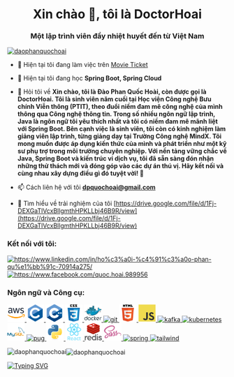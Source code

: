 <h1 align="center">Xin chào 👋, tôi là DoctorHoai</h1>
<h3 align="center">Một lập trình viên đầy nhiệt huyết đến từ Việt Nam</h3>

<p align="left"> <a href="https://github.com/ryo-ma/github-profile-trophy"><img src="https://github-profile-trophy.vercel.app/?username=daophanquochoai" alt="daophanquochoai" /></a> </p>

- 🔭 Hiện tại tôi đang làm việc trên [Movie Ticket](https://github.com/daophanquochoai/daophanquochoai)

- 🌱 Hiện tại tôi đang học **Spring Boot, Spring Cloud**

- 💬 Hỏi tôi về **Xin chào, tôi là Đào Phan Quốc Hoài, còn được gọi là DoctorHoai. Tôi là sinh viên năm cuối tại Học viện Công nghệ Bưu chính Viễn thông (PTIT), theo đuổi niềm đam mê công nghệ của mình thông qua Công nghệ thông tin. Trong số nhiều ngôn ngữ lập trình, Java là ngôn ngữ tôi yêu thích nhất và tôi có niềm đam mê mãnh liệt với Spring Boot. Bên cạnh việc là sinh viên, tôi còn có kinh nghiệm làm giảng viên lập trình, từng giảng dạy tại Trường Công nghệ MindX. Tôi mong muốn được áp dụng kiến ​​thức của mình và phát triển như một kỹ sư phụ trợ trong môi trường chuyên nghiệp. Với nền tảng vững chắc về Java, Spring Boot và kiến ​​trúc vi dịch vụ, tôi đã sẵn sàng đón nhận những thử thách mới và đóng góp vào các dự án thú vị. Hãy kết nối và cùng nhau xây dựng điều gì đó tuyệt vời! 🚀**

- 📫 Cách liên hệ với tôi **dpquochoai@gmail.com**

- 📄 Tìm hiểu về trải nghiệm của tôi [https://drive.google.com/file/d/1Fj-DEXGaTlVcxBllgmthHPKLLbj46B9R/view](https://drive.google.com/file/d/1Fj-DEXGaTlVcxBllgmthHPKLLbj46B9R/view)

<h3 align="left">Kết nối với tôi:</h3>
<p align="left">
<a href="https://linkedin.com/in/https://www.linkedin.com/in/ho%c3%a0i-%c4%91%c3%a0o-phan-qu%e1%bb%91c-70914a275/" target="blank"><img align="center" src="https://raw.githubusercontent.com/rahuldkjain/github-profile-readme-generator/master/src/images/icons/Social/linked-in-alt.svg" alt="https://www.linkedin.com/in/ho%c3%a0i-%c4%91%c3%a0o-phan-qu%e1%bb%91c-70914a275/" height="30" width="40" /></a>
<a href="https://fb.com/https://www.facebook.com/quoc.hoai.989956" target="blank"><img align="center" src="https://raw.githubusercontent.com/rahuldkjain/github-profile-readme-generator/master/src/images/icons/Social/facebook.svg" alt="https://www.facebook.com/quoc.hoai.989956" height="30" width="40" /></a>
</p>

<h3 align="left">Ngôn ngữ và Công cụ:</h3>
<p align="left"> <a href="https://aws.amazon.com" target="_blank" rel="noreferrer"> <img src="https://raw.githubusercontent.com/devicons/devicon/master/icons/amazonwebservices/amazonwebservices-original-wordmark.svg" alt="aws" width="40" height="40"/> </a> <a href="https://www.cprogramming.com/" target="_blank" rel="noreferrer"> <img src="https://raw.githubusercontent.com/devicons/devicon/master/icons/c/c-original.svg" alt="c" width="40" height="40"/> </a> <a href="https://www.w3schools.com/cpp/" target="_blank" rel="noreferrer"> <img src="https://raw.githubusercontent.com/devicons/devicon/master/icons/cplusplus/cplusplus-original.svg" alt="cplusplus" width="40" height="40"/> </a> <a href="https://www.w3schools.com/css/" target="_blank" rel="noreferrer"> <img src="https://raw.githubusercontent.com/devicons/devicon/master/icons/css3/css3-original-wordmark.svg" alt="css3" width="40" height="40"/> </a> <a href="https://www.docker.com/" target="_blank" rel="noreferrer"> <img src="https://raw.githubusercontent.com/devicons/devicon/master/icons/docker/docker-original-wordmark.svg" alt="docker" width="40" chiều cao="40"/> </a> <a href="https://git-scm.com/" target="_blank" rel="noreferrer"> <img src="https://www.vectorlogo.zone/logos/git-scm/git-scm-icon.svg" alt="git" width="40" height="40"/> </a> <a href="https://www.w3.org/html/" target="_blank" rel="noreferrer"> <img src="https://raw.githubusercontent.com/devicons/devicon/master/icons/html5/html5-original-wordmark.svg" alt="html5" width="40" height="40"/> </a> <a href="https://developer.mozilla.org/en-US/docs/Web/JavaScript" target="_blank" rel="noreferrer"> <img src="https://raw.githubusercontent.com/devicons/devicon/master/icons/javascript/javascript-original.svg" alt="javascript" width="40" height="40"/> </a> <a href="https://kafka.apache.org/" target="_blank" rel="noreferrer"> <img src="https://www.vectorlogo.vùng/logos/apache_kafka/apache_kafka-icon.svg" alt="kafka" width="40" height="40"/> </a> <a href="https://kubernetes.io" target="_blank" rel="noreferrer"> <img src="https://www.vectorlogo.zone/logos/kubernetes/kubernetes-icon.svg" alt="kubernetes" width="40" height="40"/> </a> <a href="https://www.mysql.com/" target="_blank" rel="noreferrer"> <img src="https://raw.githubusercontent.com/devicons/devicon/master/icons/mysql/mysql-original-wordmark.svg" alt="mysql" width="40" height="40"/> </a> <a href="https://pugjs.org" target="_blank" rel="noreferrer"> <img src="https://cdn.worldvectorlogo.com/logos/pug.svg" alt="pug" width="40" height="40"/> </a> <a href="https://www.python.org" target="_blank" rel="noreferrer"> <img src="https://raw.githubusercontent.com/devicons/devicon/master/icons/python/python-original.svg" alt="python" width="40" height="40"/> </a> <a href="https://reactjs.org/" target="_blank" rel="noreferrer"> <img src="https://raw.githubusercontent.com/devicons/devicon/master/icons/react/react-original-wordmark.svg" alt="react" width="40" height="40"/> </a> <a href="https://redis.io" target="_blank" rel="noreferrer"> <img src="https://raw.githubusercontent.com/devicons/devicon/master/icons/redis/redis-original-wordmark.svg" alt="redis" width="40" height="40"/> </a> <a href="https://sass-lang.com" target="_blank" rel="noreferrer"> <img src="https://raw.githubusercontent.com/devicons/devicon/master/icons/sass/sass-original.svg" alt="sass" width="40" height="40"/> </a> <a href="https://spring.io/" target="_blank" rel="noreferrer"> <img src="https://www.vectorlogo.zone/logos/springio/springio-icon.svg" alt="spring" width="40" height="40"/> </a> <a href="https://tailwindcss.com/" target="_blank" rel="noreferrer"> <img src="https://www.vectorlogo.zone/logos/tailwindcss/tailwindcss-icon.svg" alt="tailwind" width="40" height="40"/> </a> </p>

<p><img align="left" src="https://github-readme-stats.vercel.app/api/top-langs?username=daophanquochoai&show_icons=true&locale=vi&layout=compact" alt="daophanquochoai" /></p>

<p> <img align="center" src="https://github-readme-stats.vercel.app/api?username=daophanquochoai&show_icons=true&locale=vi" alt="daophanquochoai" /></p>

[![Typing SVG](https://readme-typing-svg.demolab.com?font=Fira+Code&pause=1000&color=F73B18&width=435&lines=H%E1%BB%8Dc+vi%E1%BB%87n+C%C3%B4ng+ngh%E1%BB%87+B%C6%B0u+Ch%C3%ADnh+Vi%E1%BB%85n+Th%C3%B4ng+C%C6%A1+S%E1%BB%9F+H%E1%BB%93+Ch%C3%AD+Minh)](https://git.io/typing-svg)
